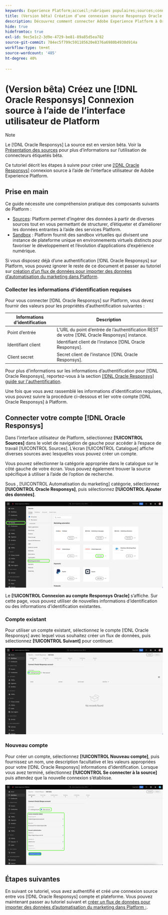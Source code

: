 ```yaml
---
keywords: Experience Platform;accueil;rubriques populaires;sources;connecteurs;oracle;
title: (Version bêta) Création d’une connexion source Responsys Oracle à l’aide de l’interface utilisateur de Platform
description: Découvrez comment connecter Adobe Experience Platform à Oracle Responsys à l’aide de l’interface utilisateur de Platform.
hide: true
hidefromtoc: true
exl-id: 9ec5e1c2-3d9e-4729-be81-89a85d5ea782
source-git-commit: 784ec5f799c591185620e8376a6980b4930d914a
workflow-type: tm+mt
source-wordcount: '485'
ht-degree: 40%

---
```


# (Version bêta) Créez une [!DNL Oracle Responsys] Connexion source à l’aide de l’interface utilisateur de Platform

>[!NOTE]
>
>Le [!DNL Oracle Responsys] La source est en version bêta. Voir la [Présentation des sources](../../../../home.md#terms-and-conditions) pour plus d’informations sur l’utilisation de connecteurs étiquetés bêta.

Ce tutoriel décrit les étapes à suivre pour créer une [[!DNL Oracle Responsys]](../../../../connectors/marketing-automation/oracle-responsys.md) connexion source à l’aide de l’interface utilisateur de Adobe Experience Platform.

## Prise en main

Ce guide nécessite une compréhension pratique des composants suivants de Platform :

* [Sources](../../../../home.md): Platform permet d’ingérer des données à partir de diverses sources tout en vous permettant de structurer, d’étiqueter et d’améliorer les données entrantes à l’aide des services Platform.
* [Sandbox](../../../../../sandboxes/home.md) : Platform fournit des sandbox virtuelles qui divisent une instance de plateforme unique en environnements virtuels distincts pour favoriser le développement et l’évolution d’applications d’expérience numérique.

Si vous disposez déjà d’une authentification [!DNL Oracle Responsys] sur Platform, vous pouvez ignorer le reste de ce document et passer au tutoriel sur [création d’un flux de données pour importer des données d’automatisation du marketing dans Platform](../../dataflow/marketing-automation.md).

### Collecter les informations d’identification requises

Pour vous connecter [!DNL Oracle Responsys] sur Platform, vous devez fournir des valeurs pour les propriétés d’authentification suivantes :

| Informations d’identification | Description |
| --- | --- |
| Point d’entrée | L’URL du point d’entrée de l’authentification REST de votre [!DNL Oracle Responsys] instance. |
| Identifiant client | Identifiant client de l’instance [!DNL Oracle Responsys]. |
| Client secret | Secret client de l’instance [!DNL Oracle Responsys]. |

Pour plus d’informations sur les informations d’authentification pour [!DNL Oracle Responsys], reportez-vous à la section [[!DNL Oracle Responsys] guide sur l&#39;authentification](https://docs.oracle.com/en/cloud/saas/marketing/responsys-develop/API/GetStarted/authentication.htm).

Une fois que vous avez rassemblé les informations d’identification requises, vous pouvez suivre la procédure ci-dessous et lier votre compte [!DNL Oracle Responsys] à Platform.

## Connecter votre compte [!DNL Oracle Responsys]

Dans l’interface utilisateur de Platform, sélectionnez **[!UICONTROL Sources]** dans le volet de navigation de gauche pour accéder à l’espace de travail [!UICONTROL Sources]. L’écran [!UICONTROL Catalogue] affiche diverses sources avec lesquelles vous pouvez créer un compte.

Vous pouvez sélectionner la catégorie appropriée dans le catalogue sur le côté gauche de votre écran. Vous pouvez également trouver la source spécifique à utiliser à l’aide de l’option de recherche.

Sous , [!UICONTROL Automatisation du marketing] catégorie, sélectionnez **[!UICONTROL Oracle Responsys]**, puis sélectionnez **[!UICONTROL Ajouter des données]**.

![Le catalogue des sources Adobe Experience Platform avec l’Oracle source Responsys mis en surbrillance.](../../../../images/tutorials/create/oracle-responsys/catalog.png)

Le **[!UICONTROL Connexion au compte Responsys Oracle]** s’affiche. Sur cette page, vous pouvez utiliser de nouvelles informations d’identification ou des informations d’identification existantes.

### Compte existant

Pour utiliser un compte existant, sélectionnez le compte [!DNL Oracle Responsys] avec lequel vous souhaitez créer un flux de données, puis sélectionnez **[!UICONTROL Suivant]** pour continuer.

![Écran d’authentification de compte existant pour Oracle Responsys.](../../../../images/tutorials/create/oracle-responsys/existing.png)

### Nouveau compte

Pour créer un compte, sélectionnez **[!UICONTROL Nouveau compte]**, puis fournissez un nom, une description facultative et les valeurs appropriées pour votre [!DNL Oracle Responsys] informations d’identification. Lorsque vous avez terminé, sélectionnez **[!UICONTROL Se connecter à la source]** puis attendez que la nouvelle connexion s’établisse.

![Nouvel écran d’authentification de compte pour Oracle Responsys.](../../../../images/tutorials/create/oracle-eloqua/new.png)

## Étapes suivantes

En suivant ce tutoriel, vous avez authentifié et créé une connexion source entre vos [!DNL Oracle Responsys] compte et plateforme. Vous pouvez maintenant passer au tutoriel suivant et [créer un flux de données pour importer des données d’automatisation du marketing dans Platform ;](../../dataflow/marketing-automation.md).
